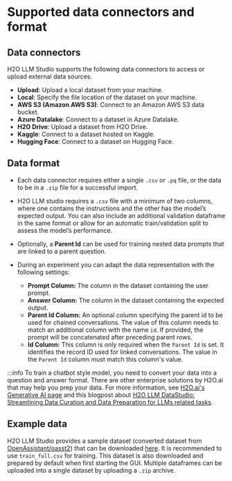 # Supported data connectors and format

## Data connectors

H2O LLM Studio supports the following data connectors to access or upload external data sources.

- **Upload**: Upload a local dataset from your machine. 
- **Local**: Specify the file location of the dataset on your machine. 
- **AWS S3 (Amazon AWS S3)**: Connect to an Amazon AWS S3 data bucket. 
- **Azure Datalake**: Connect to a dataset in Azure Datalake. 
- **H2O Drive**: Upload a dataset from H2O Drive.
- **Kaggle**: Connect to a dataset hosted on Kaggle.
- **Hugging Face**: Connect to a dataset on Hugging Face.

## Data format 

- Each data connector requires either a single `.csv` or `.pq` file, or the data to be in a `.zip` file for a successful import. 

- H2O LLM studio requires a `.csv` file with a minimum of two columns, where one contains the instructions and the other has the model’s expected output. You can also include an additional validation dataframe in the same format or allow for an automatic train/validation split to assess the model’s performance.

- Optionally, a **Parent Id** can be used for training nested data prompts that are linked to a parent question. 

- During an experiment you can adapt the data representation with the following settings:
    - **Prompt Column:** The column in the dataset containing the user prompt.
    - **Answer Column:** The column in the dataset containing the expected output.
    - **Parent Id Column:** An optional column specifying the parent id to be used for chained conversations. The value of this column needs to match an additional column with the name `id`. If provided, the prompt will be concatenated after preceding parent rows.
    - **Id Column:**  This column is only required when the `Parent Id` is set. It identifies the record ID used for linked conversations. The value in the `Parent Id` column must match this column's value.

:::info
To train a chatbot style model, you need to convert your data into a question and answer format. There are other enterprise solutions by H2O.ai that may help you prep your data. For more information, see [H2O.ai's Generative AI page](https://h2o.ai/) and this blogpost about [H2O LLM DataStudio: Streamlining Data Curation and Data Preparation for LLMs related tasks](https://h2o.ai/blog/2023/streamlining-data-preparation-for-fine-tuning-of-large-language-models/).

## Example data

H2O LLM Studio provides a sample dataset (converted dataset from [OpenAssistant/oasst2](https://huggingface.co/datasets/OpenAssistant/oasst2))
that can be downloaded [here](https://www.kaggle.com/code/philippsinger/openassistant-conversations-dataset-oasst2?scriptVersionId=160485459). It is recommended to use `train_full.csv` for training. This dataset is also downloaded and prepared by default when first starting the GUI. Multiple dataframes can be uploaded into a single dataset by uploading a `.zip` archive.